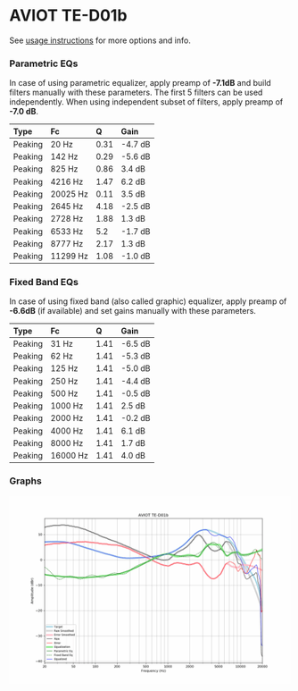 # AVIOT TE-D01b
See [usage instructions](https://github.com/jaakkopasanen/AutoEq#usage) for more options and info.

### Parametric EQs
In case of using parametric equalizer, apply preamp of **-7.1dB** and build filters manually
with these parameters. The first 5 filters can be used independently.
When using independent subset of filters, apply preamp of **-7.0 dB**.

| Type    | Fc       |    Q | Gain    |
|:--------|:---------|:-----|:--------|
| Peaking | 20 Hz    | 0.31 | -4.7 dB |
| Peaking | 142 Hz   | 0.29 | -5.6 dB |
| Peaking | 825 Hz   | 0.86 | 3.4 dB  |
| Peaking | 4216 Hz  | 1.47 | 6.2 dB  |
| Peaking | 20025 Hz | 0.11 | 3.5 dB  |
| Peaking | 2645 Hz  | 4.18 | -2.5 dB |
| Peaking | 2728 Hz  | 1.88 | 1.3 dB  |
| Peaking | 6533 Hz  | 5.2  | -1.7 dB |
| Peaking | 8777 Hz  | 2.17 | 1.3 dB  |
| Peaking | 11299 Hz | 1.08 | -1.0 dB |

### Fixed Band EQs
In case of using fixed band (also called graphic) equalizer, apply preamp of **-6.6dB**
(if available) and set gains manually with these parameters.

| Type    | Fc       |    Q | Gain    |
|:--------|:---------|:-----|:--------|
| Peaking | 31 Hz    | 1.41 | -6.5 dB |
| Peaking | 62 Hz    | 1.41 | -5.3 dB |
| Peaking | 125 Hz   | 1.41 | -5.0 dB |
| Peaking | 250 Hz   | 1.41 | -4.4 dB |
| Peaking | 500 Hz   | 1.41 | -0.5 dB |
| Peaking | 1000 Hz  | 1.41 | 2.5 dB  |
| Peaking | 2000 Hz  | 1.41 | -0.2 dB |
| Peaking | 4000 Hz  | 1.41 | 6.1 dB  |
| Peaking | 8000 Hz  | 1.41 | 1.7 dB  |
| Peaking | 16000 Hz | 1.41 | 4.0 dB  |

### Graphs
![](./AVIOT%20TE-D01b.png)